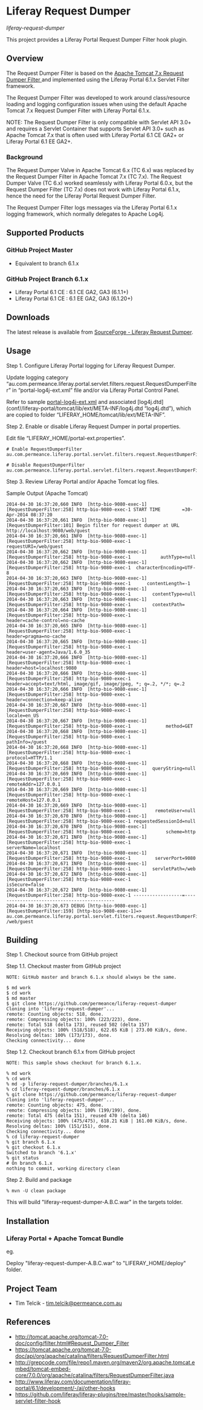 # Liferay Request Dumper

*liferay-request-dumper*

This project provides a Liferay Portal Request Dumper Filter hook plugin.

## Overview

The Request Dumper Filter is based on the [Apache Tomcat 7.x Request Dumper Filter ](http://tomcat.apache.org/tomcat-7.0-doc/config/filter.html#Request_Dumper_Filter "The Request Dumper Filter is based on the [Apache Tomcat 7.x Request Dumper Filter") and implemented using the Liferay Portal 6.1.x Servlet Filter framework.

The Request Dumper Filter was developed to work around class/resource loading and logging configuration issues when using the default Apache Tomcat 7.x Request Dumper Filter with Liferay Portal 6.1.x.

NOTE: The Request Dumper Filter is only compatible with Servlet API 3.0+ and requires a Servlet Container that supports Servlet API 3.0+ such as Apache Tomcat 7.x that is often used with Liferay Portal 6.1 CE GA2+ or Liferay Portal 6.1 EE GA2+.

### Background

The Request Dumper Valve in Apache Tomcat 6.x (TC 6.x) was replaced by the Request Dumper Filter in Apache Tomcat 7.x (TC 7.x). The Request Dumper Valve (TC 6.x) worked seamlessly with Liferay Portal 6.0.x, but the Request Dumper Filter (TC 7.x) does not work with Liferay Portal 6.1.x, hence the need for the Liferay Portal Request Dumper Filter.

The Request Dumper Filter logs messages via the Liferay Portal 6.1.x logging framework, which normally delegates to Apache Log4j.


## Supported Products

### GitHub Project Master

* Equivalent to branch 6.1.x

### GitHub Project Branch 6.1.x

* Liferay Portal 6.1 CE : 6.1 CE GA2, GA3 (6.1.1+)
* Liferay Portal 6.1 CE : 6.1 EE GA2, GA3 (6.1.20+)


## Downloads

The latest release is available from [SourceForge - Liferay Request Dumper](https://sourceforge.net/projects/permeance-apps/files/liferay-request-dumper/ "Liferay Request Dumper").


## Usage

Step 1. Configure Liferay Portal logging for Liferay Request Dumper.

Update logging category “au.com.permeance.liferay.portal.servlet.filters.request.RequestDumperFilter” in “portal-log4j-ext.xml” file and/or via Liferay Portal Control Panel.

Refer to sample [portal-log4j-ext.xml](conf//liferay-portal/tomcat/lib/ext/META-INF/portal-log4j-ext.xml "portal-log4j-ext.xml") and associated [log4j.dtd](conf//liferay-portal/tomcat/lib/ext/META-INF/log4j.dtd “log4j.dtd”), which are copied to folder “LIFERAY_HOME/tomcat/lib/ext/META-INF”.

Step 2. Enable or disable Liferay Request Dumper in portal properties.

Edit file “LIFERAY_HOME/portal-ext.properties”.

    # Enable RequestDumperFilter
    au.com.permeance.liferay.portal.servlet.filters.request.RequestDumperFilter=true

    # Disable RequestDumperFilter
    au.com.permeance.liferay.portal.servlet.filters.request.RequestDumperFilter=false

Step 3. Review Liferay Portal and/or Apache Tomcat log files.

Sample Output (Apache Tomcat)

    2014-04-30 16:37:20,660 INFO  [http-bio-9080-exec-1][RequestDumperFilter:258] http-bio-9080-exec-1 START TIME        =30-Apr-2014 08:37:20
    2014-04-30 16:37:20,661 INFO  [http-bio-9080-exec-1][RequestDumperFilter:101] Begin filter for request dumper at URL http://localhost:9080/web/guest
    2014-04-30 16:37:20,661 INFO  [http-bio-9080-exec-1][RequestDumperFilter:258] http-bio-9080-exec-1         requestURI=/web/guest
    2014-04-30 16:37:20,662 INFO  [http-bio-9080-exec-1][RequestDumperFilter:258] http-bio-9080-exec-1           authType=null
    2014-04-30 16:37:20,662 INFO  [http-bio-9080-exec-1][RequestDumperFilter:258] http-bio-9080-exec-1  characterEncoding=UTF-8
    2014-04-30 16:37:20,663 INFO  [http-bio-9080-exec-1][RequestDumperFilter:258] http-bio-9080-exec-1      contentLength=-1
    2014-04-30 16:37:20,663 INFO  [http-bio-9080-exec-1][RequestDumperFilter:258] http-bio-9080-exec-1        contentType=null
    2014-04-30 16:37:20,663 INFO  [http-bio-9080-exec-1][RequestDumperFilter:258] http-bio-9080-exec-1        contextPath=
    2014-04-30 16:37:20,664 INFO  [http-bio-9080-exec-1][RequestDumperFilter:258] http-bio-9080-exec-1             header=cache-control=no-cache
    2014-04-30 16:37:20,665 INFO  [http-bio-9080-exec-1][RequestDumperFilter:258] http-bio-9080-exec-1             header=pragma=no-cache
    2014-04-30 16:37:20,665 INFO  [http-bio-9080-exec-1][RequestDumperFilter:258] http-bio-9080-exec-1             header=user-agent=Java/1.6.0_35
    2014-04-30 16:37:20,666 INFO  [http-bio-9080-exec-1][RequestDumperFilter:258] http-bio-9080-exec-1             header=host=localhost:9080
    2014-04-30 16:37:20,666 INFO  [http-bio-9080-exec-1][RequestDumperFilter:258] http-bio-9080-exec-1             header=accept=text/html, image/gif, image/jpeg, *; q=.2, */*; q=.2
    2014-04-30 16:37:20,666 INFO  [http-bio-9080-exec-1][RequestDumperFilter:258] http-bio-9080-exec-1             header=connection=keep-alive
    2014-04-30 16:37:20,667 INFO  [http-bio-9080-exec-1][RequestDumperFilter:258] http-bio-9080-exec-1             locale=en_US
    2014-04-30 16:37:20,667 INFO  [http-bio-9080-exec-1][RequestDumperFilter:258] http-bio-9080-exec-1             method=GET
    2014-04-30 16:37:20,668 INFO  [http-bio-9080-exec-1][RequestDumperFilter:258] http-bio-9080-exec-1           pathInfo=/guest
    2014-04-30 16:37:20,668 INFO  [http-bio-9080-exec-1][RequestDumperFilter:258] http-bio-9080-exec-1           protocol=HTTP/1.1
    2014-04-30 16:37:20,668 INFO  [http-bio-9080-exec-1][RequestDumperFilter:258] http-bio-9080-exec-1        queryString=null
    2014-04-30 16:37:20,669 INFO  [http-bio-9080-exec-1][RequestDumperFilter:258] http-bio-9080-exec-1         remoteAddr=127.0.0.1
    2014-04-30 16:37:20,669 INFO  [http-bio-9080-exec-1][RequestDumperFilter:258] http-bio-9080-exec-1         remoteHost=127.0.0.1
    2014-04-30 16:37:20,669 INFO  [http-bio-9080-exec-1][RequestDumperFilter:258] http-bio-9080-exec-1         remoteUser=null
    2014-04-30 16:37:20,670 INFO  [http-bio-9080-exec-1][RequestDumperFilter:258] http-bio-9080-exec-1 requestedSessionId=null
    2014-04-30 16:37:20,670 INFO  [http-bio-9080-exec-1][RequestDumperFilter:258] http-bio-9080-exec-1             scheme=http
    2014-04-30 16:37:20,671 INFO  [http-bio-9080-exec-1][RequestDumperFilter:258] http-bio-9080-exec-1         serverName=localhost
    2014-04-30 16:37:20,671 INFO  [http-bio-9080-exec-1][RequestDumperFilter:258] http-bio-9080-exec-1         serverPort=9080
    2014-04-30 16:37:20,671 INFO  [http-bio-9080-exec-1][RequestDumperFilter:258] http-bio-9080-exec-1        servletPath=/web
    2014-04-30 16:37:20,672 INFO  [http-bio-9080-exec-1][RequestDumperFilter:258] http-bio-9080-exec-1           isSecure=false
    2014-04-30 16:37:20,672 INFO  [http-bio-9080-exec-1][RequestDumperFilter:258] http-bio-9080-exec-1 ------------------=--------------------------------------------
    2014-04-30 16:37:20,673 DEBUG [http-bio-9080-exec-1][RequestDumperFilter:159] [http-bio-9080-exec-1]=> au.com.permeance.liferay.portal.servlet.filters.request.RequestDumperFilter /web/guest

## Building

Step 1. Checkout source from GitHub project

Step 1.1. Checkout master from GitHub project

    NOTE: GitHub master and branch 6.1.x should always be the same.

    $ md work
    $ cd work
    $ md master
    $ git clone https://github.com/permeance/liferay-request-dumper
    Cloning into 'liferay-request-dumper'...
    remote: Counting objects: 518, done.
    remote: Compressing objects: 100% (223/223), done.
    remote: Total 518 (delta 173), reused 502 (delta 157)
    Receiving objects: 100% (518/518), 622.65 KiB | 273.00 KiB/s, done.
    Resolving deltas: 100% (173/173), done.
    Checking connectivity... done

Step 1.2. Checkout branch 6.1.x from GitHub project

    NOTE: This sample shows checkout for branch 6.1.x. 

    % md work
    % cd work
    % md -p liferay-request-dumper/branches/6.1.x
    % cd liferay-request-dumper/branches/6.1.x
    % git clone https://github.com/permeance/liferay-request-dumper
    Cloning into 'liferay-request-dumper'...
    remote: Counting objects: 475, done.
    remote: Compressing objects: 100% (199/199), done.
    remote: Total 475 (delta 151), reused 470 (delta 146)
    Receiving objects: 100% (475/475), 618.21 KiB | 161.00 KiB/s, done.
    Resolving deltas: 100% (151/151), done.
    Checking connectivity... done
    % cd liferay-request-dumper
    % git branch 6.1.x
    % git checkout 6.1.x
    Switched to branch '6.1.x'
    % git status
    # On branch 6.1.x
    nothing to commit, working directory clean

Step 2. Build and package

    % mvn -U clean package

This will build "liferay-request-dumper-A.B.C.war" in the targets tolder.


## Installation

### Liferay Portal + Apache Tomcat Bundle

eg.

Deploy "liferay-request-dumper-A.B.C.war" to "LIFERAY_HOME/deploy" folder.


## Project Team

* Tim Telcik - tim.telcik@permeance.com.au

## References

 * http://tomcat.apache.org/tomcat-7.0-doc/config/filter.html#Request_Dumper_Filter
 * https://tomcat.apache.org/tomcat-7.0-doc/api/org/apache/catalina/filters/RequestDumperFilter.html
 * http://grepcode.com/file/repo1.maven.org/maven2/org.apache.tomcat.embed/tomcat-embed-core/7.0.0/org/apache/catalina/filters/RequestDumperFilter.java
 * http://www.liferay.com/documentation/liferay-portal/6.1/development/-/ai/other-hooks
 * https://github.com/liferay/liferay-plugins/tree/master/hooks/sample-servlet-filter-hook
